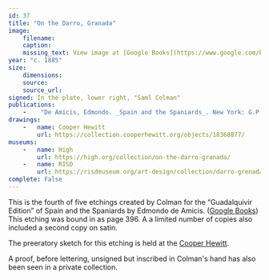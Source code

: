 ```yaml
---
id: 37
title: "On the Darro, Granada"
image:
    filename:
    caption: 
    missing_text: View image at [Google Books](https://www.google.com/books/edition/Spain_and_the_Spaniards/W98_AAAAYAAJ?hl=en&gbpv=1&pg=PA396-IA1&printsec=frontcover).
year: "c. 1885"
size:
    dimensions: 
    source: 
    source_url: 
signed: In the plate, lower right, "Saml Colman"
publications:
    -    "De Amicis, Edmondo. _Spain and the Spaniards_. New York: G.P. Putnam's Sons, 1885."
drawings:
    -   name: Cooper Hewitt
        url: https://collection.cooperhewitt.org/objects/18368877/
museums:
    -   name: High
        url: https://high.org/collection/on-the-darro-granada/
    -   name: RISD
        url: https://risdmuseum.org/art-design/collection/darro-grenada-20119630
complete: False
---
```

This is the fourth of five etchings created by Colman for the “Guadalquivir Edition” of Spain and the Spaniards by Edmondo de Amicis. ([Google Books](https://www.google.com/books/edition/Spain_and_the_Spaniards/W98_AAAAYAAJ)) This etching was bound in as page 396. A a limited number of copies also included a second copy on satin.

The preeratory sketch for this etching is held at the [Cooper Hewitt](https://collection.cooperhewitt.org/objects/18368877/).

A proof, before lettering, unsigned but inscribed in Colman's hand has also been seen in a private collection.